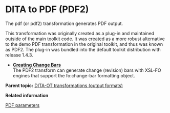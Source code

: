 # DITA to PDF \(PDF2\)

The pdf \(or pdf2\) transformation generates PDF output.

This transformation was originally created as a plug-in and maintained outside of the main toolkit code. It was created as a more robust alternative to the demo PDF transformation in the original toolkit, and thus was known as PDF2. The plug-in was bundled into the default toolkit distribution with release 1.4.3.

-   **[Creating Change Bars](../user-guide/pdf2-creating-change-bars.md)**  
The PDF2 transform can generate change \(revision\) bars with XSL-FO engines that support the fo:change-bar formatting object.

**Parent topic:** [DITA-OT transformations \(output formats\)](../user-guide/AvailableTransforms.md)

**Related information**  


[PDF parameters](../parameters/parameters-pdf.md)

